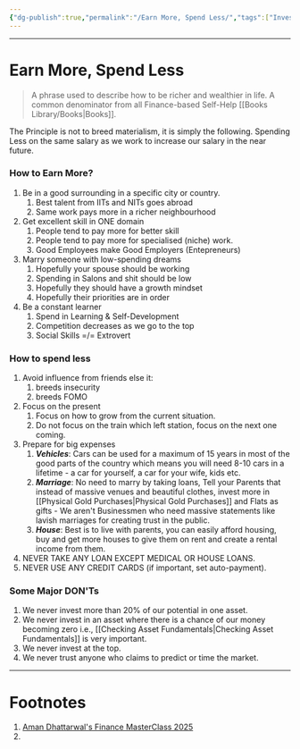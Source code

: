 ```yaml
---
{"dg-publish":true,"permalink":"/Earn More, Spend Less/","tags":["Investing","Finance"]}
---
```



---
# Earn More, Spend Less
> A phrase used to describe how to be richer and wealthier in life. A common denominator from all Finance-based Self-Help [[Books Library/Books\|Books]].

The Principle is not to breed materialism, it is simply the following.
Spending Less on the same salary as we work to increase our salary in the near future.

### How to Earn More?
1. Be in a good surrounding in a specific city or country.
	1. Best talent from IITs and NITs goes abroad
	2. Same work pays more in a richer neighbourhood
2. Get excellent skill in ONE domain
	1. People tend to pay more for better skill
	2. People tend to pay more for specialised (niche) work.
	3. Good Employees make Good Employers (Entepreneurs)
3. Marry someone with low-spending dreams
	1. Hopefully your spouse should be working
	2. Spending in Salons and shit should be low
	3. Hopefully they should have a growth mindset
	4. Hopefully their priorities are in order
4. Be a constant learner
	1. Spend in Learning & Self-Development
	2. Competition decreases as we go to the top
	3. Social Skills =/= Extrovert

### How to spend less
1. Avoid influence from friends else it:
	1. breeds insecurity
	2. breeds FOMO
2. Focus on the present
	1. Focus on how to grow from the current situation.
	2. Do not focus on the train which left station, focus on the next one coming.
3. Prepare for big expenses
	1. ***Vehicles***: Cars can be used for a maximum of 15 years in most of the good parts of the country which means you will need 8-10 cars in a lifetime - a car for yourself, a car for your wife, kids etc.
	2. ***Marriage***: No need to marry by taking loans, Tell your Parents that instead of massive venues and beautiful clothes, invest more in [[Physical Gold Purchases\|Physical Gold Purchases]] and Flats as gifts - We aren't Businessmen who need massive statements like lavish marriages for creating trust in the public.
	3. ***House***: Best is to live with parents, you can easily afford housing, buy and get more houses to give them on rent and create a rental income from them.
4. NEVER TAKE ANY LOAN EXCEPT MEDICAL OR HOUSE LOANS.
5. NEVER USE ANY CREDIT CARDS (if important, set auto-payment).

### Some Major DON'Ts
1. We never invest more than 20% of our potential in one asset.
2. We never invest in an asset where there is a chance of our money becoming zero i.e., [[Checking Asset Fundamentals\|Checking Asset Fundamentals]] is very important.
3. We never invest at the top.
4. We never trust anyone who claims to predict or time the market.

---
# Footnotes
1. [Aman Dhattarwal's Finance MasterClass 2025](https://youtu.be/AkMTxMN7res?feature=shared)
2. 